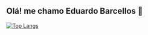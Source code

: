 ## Olá! me chamo Eduardo Barcellos 👋
 [![Top Langs](https://github-readme-stats.vercel.app/api/top-langs/?username=eduardobarcellosz&layout=compact&theme=buefy)](https://github.com/eduardobarcellosz/github-readme-stats) 
